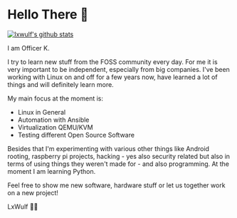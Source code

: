 # Hello There 👋

[![lxwulf's github stats](https://github-readme-stats.vercel.app/api?username=lxwulf&show_icons=true&theme=synthwave)](https://github.com/lxwulf/)

I am Officer K.

I try to learn new stuff from the FOSS community every day. For me it is very important to be independent, especially from big companies.
I've been working with Linux on and off for a few years now, have learned a lot of things and will definitely learn more.

My main focus at the moment is:

- Linux in General
- Automation with Ansible
- Virtualization QEMU/KVM
- Testing different Open Source Software

Besides that I'm experimenting with various other things like Android rooting, raspberry pi projects, hacking - yes also security related but also in terms of using things they weren't made for - and also programming. At the moment I am learning Python.

Feel free to show me new software, hardware stuff or let us together work on a new project!

LxWulf 🐧🐺
